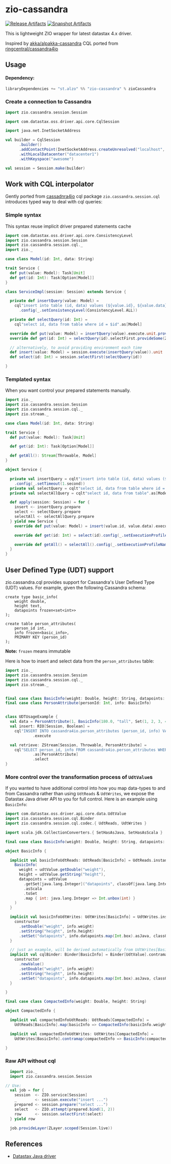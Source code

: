 # zio-cassandra

[![Release Artifacts][Badge-SonatypeReleases]][Link-SonatypeReleases] [![Snapshot Artifacts][Badge-SonatypeSnapshots]][Link-SonatypeSnapshots]

[Link-SonatypeReleases]: https://oss.sonatype.org/content/repositories/releases/st/alzo/zio-cassandra_2.13/ "Sonatype Releases"
[Link-SonatypeSnapshots]: https://oss.sonatype.org/content/repositories/snapshots/st/alzo/zio-cassandra_2.13/ "Sonatype Snapshots"
[Badge-SonatypeReleases]: https://img.shields.io/nexus/r/https/s01.oss.sonatype.org/st.alzo/zio-cassandra_2.13.svg "Sonatype Releases"
[Badge-SonatypeSnapshots]: https://img.shields.io/nexus/s/https/s01.oss.sonatype.org/st.alzo/zio-cassandra_2.13.svg "Sonatype Snapshots"

This is lightweight ZIO wrapper for latest datastax 4.x driver.

Inspired by [akka/alpakka-cassandra](https://doc.akka.io/docs/alpakka/current/cassandra.html)
CQL ported from [ringcentral/cassandra4io](https://github.com/ringcentral/cassandra4io)


## Usage

#### Dependency:
```scala
libraryDependencies += "st.alzo" %% "zio-cassandra" % zioCassandra
```

### Create a connection to Cassandra
```scala
import zio.cassandra.session.Session

import com.datastax.oss.driver.api.core.CqlSession

import java.net.InetSocketAddress

val builder = CqlSession
      .builder()
      .addContactPoint(InetSocketAddress.createUnresolved("localhost", 9042))
      .withLocalDatacenter("datacenter1")
      .withKeyspace("awesome") 

val session = Session.make(builder)
```

## Work with CQL interpolator

Gently ported from [cassadnra4io](https://github.com/ringcentral/cassandra4io) cql
package `zio.cassandra.session.cql` introduces typed way to deal with cql queries:

### Simple syntax

This syntax reuse implicit driver prepared statements cache

```scala
import com.datastax.oss.driver.api.core.ConsistencyLevel
import zio.cassandra.session.Session
import zio.cassandra.session.cql._
import zio._

case class Model(id: Int, data: String)

trait Service {
  def put(value: Model): Task[Unit]
  def get(id: Int): Task[Option[Model]]
}

class ServiceImpl(session: Session) extends Service {

  private def insertQuery(value: Model) =
    cql"insert into table (id, data) values (${value.id}, ${value.data})"
      .config(_.setConsistencyLevel(ConsistencyLevel.ALL))

  private def selectQuery(id: Int) =
    cql"select id, data from table where id = $id".as[Model]

  override def put(value: Model) = insertQuery(value).execute.unit.provide(ZLayer.succeed(session))
  override def get(id: Int) = selectQuery(id).selectFirst.provideSome(ZLayer.succeed(session))

  // alternatively, to avoid providing environment each time
  def insert(value: Model) = session.execute(insertQuery(value)).unit
  def select(id: Int) = session.selectFirst(selectQuery(id))

}
```

### Templated syntax

When you want control your prepared statements manually.

```scala
import zio._
import zio.cassandra.session.Session
import zio.cassandra.session.cql._
import zio.stream._

case class Model(id: Int, data: String)

trait Service {
  def put(value: Model): Task[Unit]

  def get(id: Int): Task[Option[Model]]

  def getAll(): Stream[Throwable, Model]
}

object Service {

  private val insertQuery = cqlt"insert into table (id, data) values (${Put[Int]}, ${Put[String]})"
    .config(_.setTimeout(1.second))
  private val selectQuery = cqlt"select id, data from table where id = ${Put[Int]}".as[Model]
  private val selectAllQuery = cqlt"select id, data from table".as[Model]

  def apply(session: Session) = for {
    insert <- insertQuery.prepare
    select <- selectQuery.prepare
    selectAll <- selectAllQuery.prepare
  } yield new Service {
    override def put(value: Model) = insert(value.id, value.data).execute.unit.provide(ZLayer.succeed(session))

    override def get(id: Int) = select(id).config(_.setExecutionProfileName("default")).selectFirst

    override def getAll() = selectAll().config(_.setExecutionProfileName("default")).select
  }
}
```

## User Defined Type (UDT) support

zio.cassandra.cql provides support for Cassandra's User Defined Type (UDT) values.
For example, given the following Cassandra schema:

```cql
create type basic_info(
    weight double,
    height text,
    datapoints frozen<set<int>>
);

create table person_attributes(
    person_id int,
    info frozen<basic_info>,
    PRIMARY KEY (person_id)
);
```

**Note:** `frozen` means immutable

Here is how to insert and select data from the `person_attributes` table:

```scala
import zio._
import zio.cassandra.session.Session
import zio.cassandra.session.cql._
import zio.stream._


final case class BasicInfo(weight: Double, height: String, datapoints: Set[Int])
final case class PersonAttribute(personId: Int, info: BasicInfo)


class UDTUsageExample {
  val data = PersonAttribute(1, BasicInfo(180.0, "tall", Set(1, 2, 3, 4, 5)))
  val insert: RIO[Session, Boolean] =
    cql"INSERT INTO cassandra4io.person_attributes (person_id, info) VALUES (${data.personId}, ${data.info})"
            .execute

  val retrieve: ZStream[Session, Throwable, PersonAttribute] = 
    cql"SELECT person_id, info FROM cassandra4io.person_attributes WHERE person_id = ${data.personId}"
            .as[PersonAttribute]
            .select
}
```

### More control over the transformation process of `UdtValue`s

If you wanted to have additional control into how you map data-types to and from Cassandra rather than using `UdtReads`
& `UdtWrites`, we expose the Datastax Java driver API to you for full control. Here is an example using `BasicInfo`:

```scala
import com.datastax.oss.driver.api.core.data.UdtValue
import zio.cassandra.session.cql.Binder
import zio.cassandra.session.cql.codec.{ UdtReads, UdtWrites }

import scala.jdk.CollectionConverters.{ SetHasAsJava, SetHasAsScala }

final case class BasicInfo(weight: Double, height: String, datapoints: Set[Int])

object BasicInfo {

  implicit val basicInfoUdtReads: UdtReads[BasicInfo] = UdtReads.instance { udtValue =>
    BasicInfo(
      weight = udtValue.getDouble("weight"),
      height = udtValue.getString("height"),
      datapoints = udtValue
        .getSet[java.lang.Integer]("datapoints", classOf[java.lang.Integer])
        .asScala
        .toSet
        .map { int: java.lang.Integer => Int.unbox(int) }
    )
  }

  implicit val basicInfoUdtWrites: UdtWrites[BasicInfo] = UdtWrites.instance { (info, constructor) =>
    constructor
      .setDouble("weight", info.weight)
      .setString("height", info.height)
      .setSet("datapoints", info.datapoints.map(Int.box).asJava, classOf[java.lang.Integer])
  }

  // just an example, will be derived automatically from UdtWrites[BasicInfo]
  implicit val cqlBinder: Binder[BasicInfo] = Binder[UdtValue].contramapUDT { (info, constructor) =>
    constructor
      .newValue()
      .setDouble("weight", info.weight)
      .setString("height", info.height)
      .setSet("datapoints", info.datapoints.map(Int.box).asJava, classOf[java.lang.Integer])
  }

}

final case class CompactedInfo(weight: Double, height: String)

object CompactedInfo {

  implicit val compactedInfoUdtReads: UdtReads[CompactedInfo] =
    UdtReads[BasicInfo].map(basicInfo => CompactedInfo(basicInfo.weight, basicInfo.height))

  implicit val compactedInfoUdtWrites: UdtWrites[CompactedInfo] =
    UdtWrites[BasicInfo].contramap(compactedInfo => BasicInfo(compactedInfo.weight, compactedInfo.height, Set.empty))

}
```


### Raw API without cql
```scala
  import zio._
  import zio.cassandra.session.Session

// Use:
  val job = for {
    session  <- ZIO.service[Session]
    _        <- session.execute("insert ...")
    prepared <- session.prepare("select ...")
    select   <- ZIO.attempt(prepared.bind(1, 2))
    row      <- session.selectFirst(select)
  } yield row

  job.provideLayer(ZLayer.scoped(Session.live))

```


## References
- [Datastax Java driver](https://docs.datastax.com/en/developer/java-driver/latest/manual/core/)
